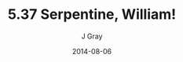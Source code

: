 ---
title: '5.37 Serpentine, William!'
alt: 'Mysteries of the Arcana'
date: '2014-08-06'
author: 'J Gray'
artist: 'Keira'
chapter: '5 Inn Trouble'
filler: false
---